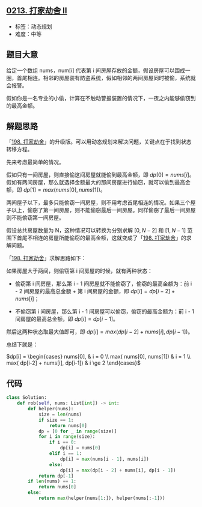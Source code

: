 ## [0213. 打家劫舍 II](https://leetcode-cn.com/problems/house-robber-ii/)

- 标签：动态规划
- 难度：中等

## 题目大意

给定一个数组 nums，num[i] 代表第 i 间房屋存放的金额，假设房屋可以围成一圈，首尾相连。相邻的房屋装有防盗系统，假如相邻的两间房屋同时被偷，系统就会报警。

假如你是一名专业的小偷，计算在不触动警报装置的情况下，一夜之内能够偷窃到的最高金额。

## 解题思路

「[198. 打家劫舍](https://leetcode-cn.com/problems/house-robber)」的升级版。可以用动态规划来解决问题，关键点在于找到状态转移方程。

先来考虑最简单的情况。

假如只有一间房屋，则直接偷这间房屋就能偷到最高金额，即 $dp[0] = nums[i]$。假如有两间房屋，那么就选择金额最大的那间房屋进行偷窃，就可以偷到最高金额，即 $dp[1] = max(nums[0], nums[1])$。

两间屋子以下，最多只能偷窃一间房屋，则不用考虑首尾相连的情况。如果三个屋子以上，偷窃了第一间房屋，则不能偷窃最后一间房屋。同样偷窃了最后一间房屋则不能偷窃第一间房屋。

假设总共房屋数量为 N，这种情况可以转换为分别求解 $[0, N - 2]$ 和 $[1, N - 1]$ 范围下首尾不相连的房屋所能偷窃的最高金额，这就变成了「[198. 打家劫舍](https://leetcode-cn.com/problems/house-robber)」的求解问题。

「[198. 打家劫舍](https://leetcode-cn.com/problems/house-robber)」求解思路如下：

如果房屋大于两间，则偷窃第 i 间房屋的时候，就有两种状态：

- 偷窃第 i 间房屋，那么第 i - 1 间房屋就不能偷窃了，偷窃的最高金额为：前 i - 2 间房屋的最高总金额 + 第 i 间房屋的金额，即 $dp[i] = dp[i-2] + nums[i]$；

- 不偷窃第 i 间房屋，那么第 i - 1 间房屋可以偷窃，偷窃的最高金额为：前 i - 1 间房屋的最高总金额，即 $dp[i] = dp[i-1]$。

然后这两种状态取最大值即可，即 $dp[i] = max( dp[i-2] + nums[i], dp[i-1])$。

总结下就是：

$dp[i] = \begin{cases} nums[0], &  i = 0 \\ max( nums[0], nums[1]) & i = 1 \\ max( dp[i-2] + nums[i], dp[i-1]) & i \ge 2 \end{cases}$

## 代码

```Python
class Solution:
    def rob(self, nums: List[int]) -> int:
        def helper(nums):
            size = len(nums)
            if size == 1:
                return nums[0]
            dp = [0 for _ in range(size)]
            for i in range(size):
                if i == 0:
                    dp[i] = nums[0]
                elif i == 1:
                    dp[i] = max(nums[i - 1], nums[i])
                else:
                    dp[i] = max(dp[i - 2] + nums[i], dp[i - 1])
            return dp[-1]
        if len(nums) == 1:
            return nums[0]
        else:
            return max(helper(nums[1:]), helper(nums[:-1]))
```

